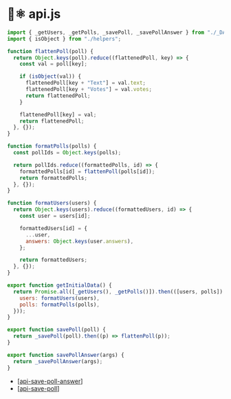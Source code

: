 # 📄⚛ api.js

```js
import { _getUsers, _getPolls, _savePoll, _savePollAnswer } from "./_DATA.js";
import { isObject } from "./helpers";

function flattenPoll(poll) {
  return Object.keys(poll).reduce((flattenedPoll, key) => {
    const val = poll[key];

    if (isObject(val)) {
      flattenedPoll[key + "Text"] = val.text;
      flattenedPoll[key + "Votes"] = val.votes;
      return flattenedPoll;
    }

    flattenedPoll[key] = val;
    return flattenedPoll;
  }, {});
}

function formatPolls(polls) {
  const pollIds = Object.keys(polls);

  return pollIds.reduce((formattedPolls, id) => {
    formattedPolls[id] = flattenPoll(polls[id]);
    return formattedPolls;
  }, {});
}

function formatUsers(users) {
  return Object.keys(users).reduce((formattedUsers, id) => {
    const user = users[id];

    formattedUsers[id] = {
      ...user,
      answers: Object.keys(user.answers),
    };

    return formattedUsers;
  }, {});
}

export function getInitialData() {
  return Promise.all([_getUsers(), _getPolls()]).then(([users, polls]) => ({
    users: formatUsers(users),
    polls: formatPolls(polls),
  }));
}

export function savePoll(poll) {
  return _savePoll(poll).then((p) => flattenPoll(p));
}

export function savePollAnswer(args) {
  return _savePollAnswer(args);
}
```

- [[api-save-poll-answer]]
- [[api-save-poll]]

[//begin]: # "Autogenerated link references for markdown compatibility"
[api-save-poll-answer]: api/api-save-poll-answer "⚛ savePollAnswer()"
[api-save-poll]: api/api-save-poll "⚛ savePoll()"
[//end]: # "Autogenerated link references"
